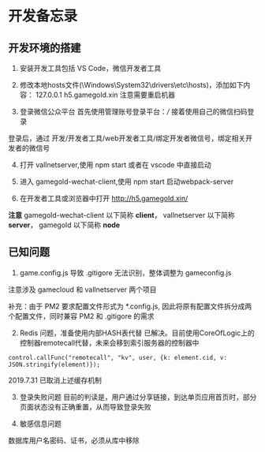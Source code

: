 # 开发备忘录

## 开发环境的搭建

1. 安装开发工具包括 VS Code，微信开发者工具

2. 修改本地hosts文件(\Windows\System32\drivers\etc\hosts)，添加如下内容：
127.0.0.1 h5.gamegold.xin
注意需要重启机器

3. 登录微信公众平台
首先使用管理账号登录平台：*/*
接着使用自己的微信扫码登录

登录后，通过 开发/开发者工具/web开发者工具/绑定开发者微信号，绑定相关开发者的微信号

4. 打开 vallnetserver,使用 npm start 或者在 vscode 中直接启动

5. 进入 gamegold-wechat-client,使用 npm start 启动webpack-server

6. 在开发者工具或浏览器中打开 http://h5.gamegold.xin/

**注意** gamegold-wechat-client 以下简称 **client**， vallnetserver 以下简称 **server**， gamegold 以下简称 **node**

## 已知问题

1. game.config.js 导致 .gitigore 无法识别，整体调整为 gameconfig.js

注意涉及 gamecloud 和 vallnetserver 两个项目

补充：由于 PM2 要求配置文件形式为 *.config.js, 因此将原有配置文件拆分成两个配置文件，同时兼容 PM2 和 .gitigore 的需求

2. Redis 问题，准备使用内部HASH表代替
已解决。目前使用CoreOfLogic上的控制器remotecall代替，未来会移到索引服务器的控制器中

```
control.callFunc("remotecall", "kv", user, {k: element.cid, v: JSON.stringify(element)});
```

2019.7.31 已取消上述缓存机制

3. 登录失败问题
目前的判读是，用户通过分享链接，到达单页应用首页时，部分页面状态没有正确重置，从而导致登录失败

4. 敏感信息问题

数据库用户名密码、证书，必须从库中移除